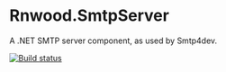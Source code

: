 # Rnwood.SmtpServer

A .NET SMTP server component, as used by Smtp4dev.

[![Build status](https://ci.appveyor.com/api/projects/status/tay9sajnfh4vy2x0/branch/master?svg=true)](https://ci.appveyor.com/project/rnwood/smtpserver/branch/master)
